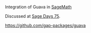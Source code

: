 
Integration of Guava in <a href="/SageMath">SageMath</a> 

Discussed at <a href="/days75">Sage Days 75</a>. 

<a class="https" href="https://github.com/gap-packages/guava">https://github.com/gap-packages/guava</a> 
